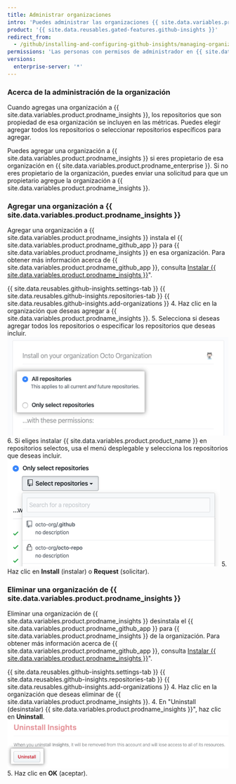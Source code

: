 ```yaml
---
title: Administrar organizaciones
intro: 'Puedes administrar las organizaciones {{ site.data.variables.product.prodname_enterprise }} que están incluidas en las métricas.'
product: '{{ site.data.reusables.gated-features.github-insights }}'
redirect_from:
  - /github/installing-and-configuring-github-insights/managing-organizations
permissions: 'Las personas con permisos de administrador en {{ site.data.variables.product.prodname_insights }} pueden administrar organizaciones.'
versions:
  enterprise-server: '*'
---
```


### Acerca de la administración de la organización

Cuando agregas una organización a {{ site.data.variables.product.prodname_insights }}, los repositorios que son propiedad de esa organización se incluyen en las métricas. Puedes elegir agregar todos los repositorios o seleccionar repositorios específicos para agregar.

Puedes agregar una organización a {{ site.data.variables.product.prodname_insights }} si eres propietario de esa organización en {{ site.data.variables.product.prodname_enterprise }}. Si no eres propietario de la organización, puedes enviar una solicitud para que un propietario agregue la organización a {{ site.data.variables.product.prodname_insights }}.

### Agregar una organización a {{ site.data.variables.product.prodname_insights }}

Agregar una organización a {{ site.data.variables.product.prodname_insights }} instala el {{ site.data.variables.product.prodname_github_app }} para {{ site.data.variables.product.prodname_insights }} en esa organización. Para obtener más información acerca de {{ site.data.variables.product.prodname_github_app }}, consulta [Instalar {{ site.data.variables.product.prodname_insights }}](/github/installing-and-configuring-github-insights/installing-github-insights)".

{{ site.data.reusables.github-insights.settings-tab }}
{{ site.data.reusables.github-insights.repositories-tab }}
{{ site.data.reusables.github-insights.add-organizations }}
4. Haz clic en la organización que deseas agregar a {{ site.data.variables.product.prodname_insights }}.
5. Selecciona si deseas agregar todos los repositorios o especificar los repositorios que deseas incluir. ![Casillas de verificación para agregar todos los repositorios o seleccionar repositorios](/assets/images/help/insights/all-or-select-repos.png)
6. Si eliges instalar {{ site.data.variables.product.product_name }} en repositorios selectos, usa el menú desplegable y selecciona los repositorios que deseas incluir. ![Menú desplegable para seleccionar repositorios](/assets/images/help/insights/select-repos.png)
5. Haz clic en **Install** (instalar) o **Request** (solicitar).

### Eliminar una organización de {{ site.data.variables.product.prodname_insights }}

Eliminar una organización de {{ site.data.variables.product.prodname_insights }} desinstala el {{ site.data.variables.product.prodname_github_app }} para {{ site.data.variables.product.prodname_insights }} de la organización. Para obtener más información acerca de {{ site.data.variables.product.prodname_github_app }}, consulta [Instalar {{ site.data.variables.product.prodname_insights }}](/github/installing-and-configuring-github-insights/installing-github-insights)".

{{ site.data.reusables.github-insights.settings-tab }}
{{ site.data.reusables.github-insights.repositories-tab }}
{{ site.data.reusables.github-insights.add-organizations }}
4. Haz clic en la organización que deseas eliminar de {{ site.data.variables.product.prodname_insights }}.
4. En "Uninstall (desinstalar) {{ site.data.variables.product.prodname_insights }}", haz clic en **Uninstall**. ![Botón desinstalar](/assets/images/help/insights/uninstall-button.png)
5. Haz clic en **OK** (aceptar).
